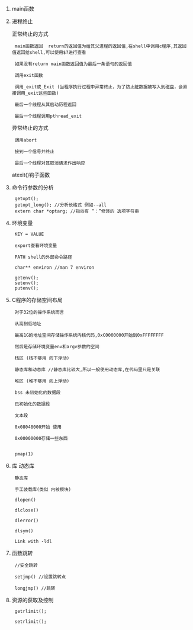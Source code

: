 1. main函数
	
2. 进程终止

	正常终止的方式
		
		main函数返回  return的返回值为给其父进程的返回值,在shell中调用c程序,其返回值返回给shell,可以使用$?进行查看
		
		如果没有return main函数返回值为最后一条语句的返回值
		
		调用exit函数
		
		调用_exit或_Exit (当程序执行过程中异常终止，为了防止脏数据被写入到磁盘，会直接调用_exit这些函数)
		
		最后一个线程从其启动历程返回
		
		最后一个线程调用pthread_exit
		
	
	异常终止的方式
		
		调用abort
		
		接到一个信号并终止
		
		最后一个线程对其取消请求作出响应
	
	
	atexit()钩子函数
	
	
3. 命令行参数的分析

		getopt();
		getopt_long(); //分析长格式 例如--all
    	extern char *optarg; //指向有 “：”修饰的 选项字符串



4. 环境变量

		KEY = VALUE

		export查看环境变量

		PATH shell的外部命令路径

		char** environ //man 7 environ

		getenv();
		setenv();
		putenv();



5. C程序的存储空间布局

		对于32位的操作系统而言

		从高到低地址

		最高1G的地址空间存储操作系统内核代码,0xC0000000开始到0xFFFFFFFF

		然后是存储环境变量env和argv参数的空间

		栈区 (栈不够用 向下浮动)

		静态库和动态库 //静态库比较大,所以一般使用动态库,在代码里只是关联

		堆区 (堆不够用 向上浮动)

		bss 未初始化的数据段

		已初始化的数据段

		文本段

		0x08048000开始 使用

		0x00000000存储一些东西


		pmap(1)

6. 库
		动态库

		静态库

		手工装载库(类似 内核模块)

		dlopen()

		dlclose()

		dlerror()

		dlsym()

		Link with -ldl

7. 函数跳转

		//安全跳转

		setjmp() //设置跳转点

		longjmp() //跳转

8. 资源的获取及控制

		getrlimit();

		setrlimit();
